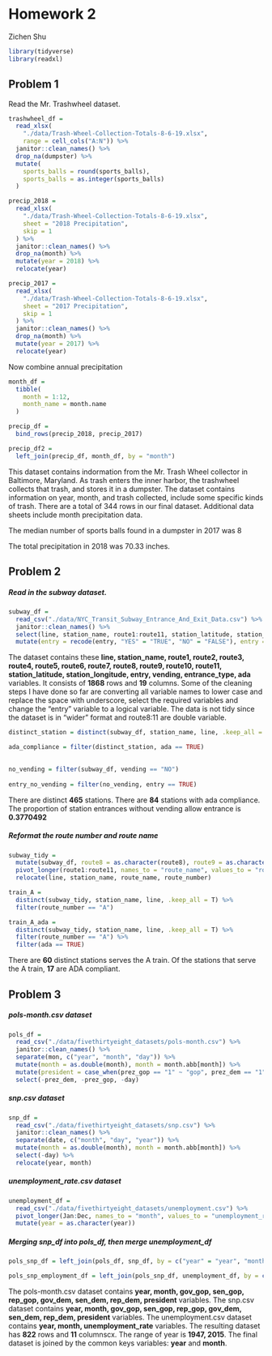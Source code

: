 Homework 2
================
Zichen Shu

``` r
library(tidyverse)
library(readxl)
```

## Problem 1

Read the Mr. Trashwheel dataset.

``` r
trashwheel_df = 
  read_xlsx(
    "./data/Trash-Wheel-Collection-Totals-8-6-19.xlsx",
    range = cell_cols("A:N")) %>% 
  janitor::clean_names() %>% 
  drop_na(dumpster) %>% 
  mutate(
    sports_balls = round(sports_balls),
    sports_balls = as.integer(sports_balls)
  )
```

``` r
precip_2018 =
  read_xlsx(
    "./data/Trash-Wheel-Collection-Totals-8-6-19.xlsx",
    sheet = "2018 Precipitation",
    skip = 1
  ) %>% 
  janitor::clean_names() %>% 
  drop_na(month) %>% 
  mutate(year = 2018) %>% 
  relocate(year)
```

``` r
precip_2017 =
  read_xlsx(
    "./data/Trash-Wheel-Collection-Totals-8-6-19.xlsx",
    sheet = "2017 Precipitation",
    skip = 1
  ) %>% 
  janitor::clean_names() %>% 
  drop_na(month) %>% 
  mutate(year = 2017) %>% 
  relocate(year)
```

Now combine annual precipitation

``` r
month_df =
  tibble(
    month = 1:12,
    month_name = month.name
  )

precip_df = 
  bind_rows(precip_2018, precip_2017)

precip_df2 = 
  left_join(precip_df, month_df, by = "month")
```

This dataset contains indormation from the Mr. Trash Wheel collector in
Baltimore, Maryland. As trash enters the inner harbor, the trashwheel
collects that trash, and stores it in a dumpster. The dataset contains
information on year, month, and trash collected, include some specific
kinds of trash. There are a total of 344 rows in our final dataset.
Additional data sheets include month precipitation data.

The median number of sports balls found in a dumpster in 2017 was 8

The total precipitation in 2018 was 70.33 inches.

## Problem 2

##### Read in the subway dataset.

``` r
subway_df = 
  read_csv("./data/NYC_Transit_Subway_Entrance_And_Exit_Data.csv") %>% 
  janitor::clean_names() %>% 
  select(line, station_name, route1:route11, station_latitude, station_longitude, entry, vending, entrance_type, ada) %>% 
  mutate(entry = recode(entry, "YES" = "TRUE", "NO" = "FALSE"), entry = as.logical(entry))
```

The dataset contains these **line, station\_name, route1, route2,
route3, route4, route5, route6, route7, route8, route9, route10,
route11, station\_latitude, station\_longitude, entry, vending,
entrance\_type, ada** variables. It consists of **1868** rows and **19**
columns. Some of the cleaning steps I have done so far are converting
all variable names to lower case and replace the space with underscore,
select the required variables and change the “entry” variable to a
logical variable. The data is not tidy since the dataset is in “wider”
format and route8:11 are double variable.

``` r
distinct_station = distinct(subway_df, station_name, line, .keep_all = T)

ada_compliance = filter(distinct_station, ada == TRUE)
  

no_vending = filter(subway_df, vending == "NO")
  
entry_no_vending = filter(no_vending, entry == TRUE)
```

There are distinct **465** stations. There are **84** stations with ada
compliance. The proportion of station entrances without vending allow
entrance is **0.3770492**

##### Reformat the route number and route name

``` r
subway_tidy = 
  mutate(subway_df, route8 = as.character(route8), route9 = as.character(route9), route10 = as.character(route10), route11 = as.character(route11)) %>% 
  pivot_longer(route1:route11, names_to = "route_name", values_to = "route_number") %>% 
  relocate(line, station_name, route_name, route_number)

train_A = 
  distinct(subway_tidy, station_name, line, .keep_all = T) %>% 
  filter(route_number == "A")

train_A_ada = 
  distinct(subway_tidy, station_name, line, .keep_all = T) %>%  
  filter(route_number == "A") %>% 
  filter(ada == TRUE)
```

There are **60** distinct stations serves the A train. Of the stations
that serve the A train, **17** are ADA compliant.

## Problem 3

##### pols-month.csv dataset

``` r
pols_df = 
  read_csv("./data/fivethirtyeight_datasets/pols-month.csv") %>% 
  janitor::clean_names() %>% 
  separate(mon, c("year", "month", "day")) %>% 
  mutate(month = as.double(month), month = month.abb[month]) %>% 
  mutate(president = case_when(prez_gop == "1" ~ "gop", prez_dem == "1" ~ "dem")) %>% 
  select(-prez_dem, -prez_gop, -day)
```

##### snp.csv dataset

``` r
snp_df =
  read_csv("./data/fivethirtyeight_datasets/snp.csv") %>% 
  janitor::clean_names() %>%
  separate(date, c("month", "day", "year")) %>%
  mutate(month = as.double(month), month = month.abb[month]) %>% 
  select(-day) %>% 
  relocate(year, month)
```

##### unemployment\_rate.csv dataset

``` r
unemployment_df =
  read_csv("./data/fivethirtyeight_datasets/unemployment.csv") %>%
  pivot_longer(Jan:Dec, names_to = "month", values_to = "unemployment_rate") %>%   janitor::clean_names() %>% 
  mutate(year = as.character(year))
```

##### Merging snp\_df into pols\_df, then merge unemployment\_df

``` r
pols_snp_df = left_join(pols_df, snp_df, by = c("year" = "year", "month" = "month"))

pols_snp_employment_df = left_join(pols_snp_df, unemployment_df, by = c("year" = "year", "month" = "month"))
```

The pols-month.csv dataset contains **year, month, gov\_gop, sen\_gop,
rep\_gop, gov\_dem, sen\_dem, rep\_dem, president** variables. The
snp.csv dataset contains **year, month, gov\_gop, sen\_gop, rep\_gop,
gov\_dem, sen\_dem, rep\_dem, president** variables. The
unemployment.csv dataset contains **year, month, unemployment\_rate**
variables. The resulting dataset has **822** rows and **11** columnscx.
The range of year is **1947, 2015**. The final dataset is joined by the
common keys variables: **year** and **month**.
